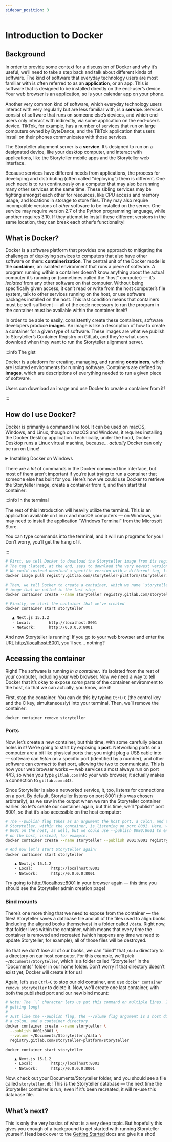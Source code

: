 ```yaml
---
sidebar_position: 3
---
```


# Introduction to Docker

## Background

In order to provide some context for a discussion of Docker and why it’s useful,
we’ll need to take a step back and talk about different kinds of software. The
kind of software that everyday technology users are most familiar with is often
referred to as an **application**, or an app. This is software that is designed
to be installed directly on the end-user’s device. Your web browser is an
application, so is your calendar app on your phone.

Another very common kind of software, which everyday technology users interact
with very regularly but are less familiar with, is a **service**. Services
consist of software that runs on someone else’s devices, and which end-users
only interact with indirectly, via some application on the end-user’s device.
TikTok, for example, has a number of services that run on large computers owned
by ByteDance, and the TikTok application that users install on their phones
communicates with those services.

The Storyteller alignment server is a **service**. It’s designed to run on a
designated device, like your desktop computer, and interact with applications,
like the Storyteller mobile apps and the Storyteller web interface.

Because services have different needs from applications, the process for
developing and distributing (often called “deploying”) them is different. One
such need is to run continuously on a computer that may also be running many
other services at the same time. These sibling services may be fighting amongst
each other for resources, like CPU access and memory usage, and locations in
storage to store files. They may also require incompatible versions of _other_
software to be installed on the server. One service may require version 2.7 of
the Python programming language, while another requires 3.10. If they attempt to
install these different versions in the same location, they can break each
other’s functionality!

## What is Docker?

Docker is a software platform that provides one approach to mitigating the
challenges of deploying services to computers that also have other software on
them: **containerization**. The central unit of the Docker model is the
**container**, an isolated environment that runs a piece of software. A program
running within a container doesn’t know anything about the actual computer it’s
running on (sometimes called the “host” computer) — it’s _isolated_ from any
other software on that computer. Without being specifically given access, it
can’t read or write from the host computer’s file system, talk to other services
running on the host, or use software packages installed on the host. This last
condition means that containers must be self-sufficient — all of the code
necessary to run the program in the container must be available within the
container itself!

In order to be able to easily, consistently create these containers, software
developers produce **images**. An image is like a description of how to create a
container for a given type of software. These images are what we publish to
Storyteller’s Container Registry on GitLab, and they’re what users download when
they want to run the Storyteller alignment server.

:::info The gist

Docker is a platform for creating, managing, and running **containers**, which
are isolated environments for running software. Containers are defined by
**images**, which are descriptions of everything needed to run a given piece of
software.

Users can download an image and use Docker to create a container from it!

:::

## How do I use Docker?

Docker is primarily a command line tool. It can be used on macOS, Windows, and
Linux, though on macOS and Windows, it requires installing the Docker Desktop
application. Technically, under the hood, Docker Desktop runs a Linux virtual
machine, because… _actually_ Docker can only be run on Linux!

<details>
    <summary>Installing Docker on Windows</summary>

On Windows in particular, we highly recommend using the
[Windows Subsystem for Linux (WSL) 2 backend for Docker Desktop](https://docs.docker.com/desktop/features/wsl/).
This will enable you to easily interact with the Docker commmand line tool from
your WSL command line, and is required for some Storyteller features, like using
NVIDIA GPUs to speed up transcription.

</details>

There are a _lot_ of commands in the Docker command line interface, but most of
them aren’t important if you’re just trying to run a container that someone else
has built for you. Here’s how we could use Docker to retrieve the Storyteller
image, create a container from it, and then start that container:

:::info In the terminal

The rest of this introduction will heavily utilize the terminal. This is an
application available on Linux and macOS computers — on Windows, you may need to
install the application “Windows Terminal” from the Microsoft Store.

You can type commands into the terminal, and it will run programs for you! Don’t
worry, you’ll get the hang of it

:::

```bash
# First, we tell Docker to download the Storyteller image from its registry on GitLab
# The tag :latest, at the end, says to download the very newest version of the image.
# We could instead download a specific version with a different tag, like :web-v1.2.1
docker image pull registry.gitlab.com/storyteller-platform/storyteller:latest

# Then, we tell Docker to create a container, which we name `storyteller`, from the
# image that we pulled in the last step
docker container create --name storyteller registry.gitlab.com/storyteller-platform/storyteller:latest

# Finally, we start the container that we've created
docker container start storyteller

   ▲ Next.js 15.1.2
   - Local:        http://localhost:8001
   - Network:      http://0.0.0.0:8001

```

And now Storyteller is running! If you go to your web browser and enter the URL
[http://localhost:8001](http://localhost:8001), you’ll see… nothing?

## Accessing the container

Right! The software is running _in a container_. It’s isolated from the rest of
your computer, including your web browser. Now we need a way to tell Docker that
it’s okay to expose _some_ parts of the container environment to the host, so
that we can actually, you know, use it!

First, stop the container. You can do this by typing `Ctrl+C` (the control key
and the C key, simultaneously) into your terminal. Then, we’ll remove the
container:

```bash
docker container remove storyteller
```

### Ports

Now, let’s create a new container, but this time, with some carefully places
holes in it! We’re going to start by exposing a **port**. Networking ports on a
computer are a bit like physical ports that you might plug a USB cable into —
software can _listen_ on a specific port (identified by a number), and other
software can _connect_ to that port, allowing the two to communicate. This is
how your web browser works — web services almost always run on port 443, so when
you type `gitlab.com` into your web browser, it actually makes a connection to
`gitlab.com:443`.

Since Storyteller is also a networked service, it, too, listens for connections
on a port. By default, Storyteller listens on port 8001 (this was chosen
arbitrarily), as we saw in the output when we ran the Storyteller container
earlier. So let’s create our container again, but this time, we’ll “publish”
port 8001, so that it’s also accessible on the host computer:

```bash
# The --publish flag takes as an argument the host port, a colon, and then the container port
# Storyteller, within the container, is listening on port 8001. Here, we expose it on port
# 8001 on the host, as well, but we could use --publish 8080:8001 to expose it on port 8080
# on the host, instead, for example.
docker container create --name storyteller --publish 8001:8001 registry.gitlab.com/storyteller-platform/storyteller:latest

# And now let’s start Storyteller again!
docker container start storyteller

    ▲ Next.js 15.1.2
    - Local:        http://localhost:8001
    - Network:      http://0.0.0.0:8001
```

Try going to [http://localhost:8001](http://localhost:8001) in your browser
again — this time you should see the Storyteller admin creation page!

### Bind mounts

There’s one more thing that we need to expose from the container — the files!
Storyteller saves a database file and all of the files used to align books
(including the aligned books themselves) in a folder called `/data`. Right now,
that folder lives within the container, which means that every time the
container is removed and recreated (which happens any time we need to update
Storyteller, for example), all of those files will be destroyed.

So that we don’t lose all of our books, we can “bind” that `/data` directory to
a directory on our host computer. For this example, we’ll pick
`~/Documents/Storyteller`, which is a folder called “Storyteller” in the
“Documents” folder in our home folder. Don’t worry if that directory doesn’t
exist yet, Docker will create it for us!

Again, let’s use `Ctrl+C` to stop our old container, and use
`docker container remove storyteller` to delete it. Now, we’ll create one last
container, with both the published port and our new bind mount:

```bash
# Note: The `\` character lets us put this command on multiple lines. It was
# getting long!
#
# Just like the --publish flag, the --volume flag argument is a host directory,
# a colon, and a container directory.
docker container create --name storyteller \
  --publish 8001:8001 \
  --volume ~/Documents/Storyteller:/data \
  registry.gitlab.com/storyteller-platform/storyteller

docker container start storyteller

    ▲ Next.js 15.1.2
    - Local:        http://localhost:8001
    - Network:      http://0.0.0.0:8001
```

Now, check out your Documents/Storyteller folder, and you should see a file
called `storyteller.db`! This is the Storyteller database — the next time the
Storyteller container is run, even if it’s been recreated, it will re-use this
database file.

## What’s next?

This is only the very basics of what is a very deep topic. But hopefully this
gives you enough of a background to get started with running Storyteller
yourself. Head back over to the [Getting Started](/docs/intro/getting-started)
docs and give it a shot!
